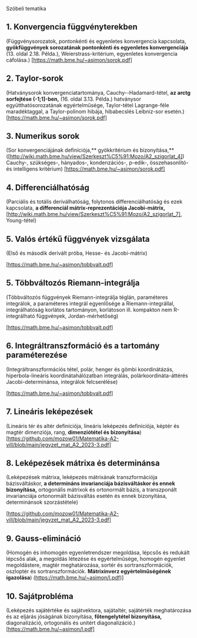 Szóbeli tematika

## 1. Konvergencia függvényterekben

(Függvénysorozatok, pontonkénti és egyenletes konvergencia kapcsolata, **gyökfüggvények sorozatának pontonkénti és egyenletes konvergenciája** (13. oldal 2.18. Példa.), Weierstrass-kritérium, egyenletes konvergencia cáfolása.) 
[https://math.bme.hu/~asimon/sorok.pdf] 


## 2. Taylor-sorok

(Hatványsorok konvergenciatartománya, Cauchy--Hadamard-tétel, **az arctg sorfejtése (-1;1]-ben,** (16. oldal 3.13. Példa.) hatványsor együtthatósorozatának egyértelműsége, Taylor-tétel Lagrange-féle maradéktaggal, a Taylor-polinom hibája, hibabecslés Leibniz-sor esetén.) 
[https://math.bme.hu/~asimon/sorok.pdf] 
   

## 3. Numerikus sorok

(Sor konvergenciájának definíciója,** gyökkritérium és bizonyítása,** ([http://wiki.math.bme.hu/view/Szerkeszt%C5%91:Mozo/A2_szigorlat_4]) Cauchy-, szükséges-, hányados-, kondenzációs-, p-edik-, összehasonlító- és intelligens  kritérium) 
[https://math.bme.hu/~asimon/sorok.pdf] 

   
## 4. Differenciálhatóság

(Parciális és totális deriválhatóság, folytonos differenciálhatóság és ezek kapcsolata, **a differenciál mátrix-reprezentációja Jacobi-mátrix,** [http://wiki.math.bme.hu/view/Szerkeszt%C5%91:Mozo/A2_szigorlat_7], Young-tétel) 

## 5. Valós értékű függvények vizsgálata
(Első és második derivált próba, Hesse- és Jacobi-mátrix) 

[https://math.bme.hu/~asimon/tobbvalt.pdf]



## 5. Többváltozós Riemann-integrálja

(Többváltozós függvények Riemann-integrálja téglán, paraméteres integrálok, a paraméteres integrál egyenlősége a Riemann-integrállal, integrálhatóság korlátos tartományon, korlátoson ill. kompakton nem R-integrálható függvények, Jordan-mérhetőség) 

  [https://math.bme.hu/~asimon/tobbvalt.pdf]

## 6. Integráltranszformáció és a tartomány paraméterezése

(Integráltranszformációs tétel, polár, henger és gömbi koordinátázás, hiperbola-lineáris koordinátahálózatban integrálás, polárkoordináta-áttérés Jacobi-determinánsa, integrálok felcserélése) 

 [https://math.bme.hu/~asimon/tobbvalt.pdf]

## 7. Lineáris leképezések
(Lineáris tér és altér definíciója, lineáris leképezés definíciója, képtér és magtér dimenziója, rang, **dimenziótétel és bizonyítása**) 
[https://github.com/mozow01/Matematika-A2-vill/blob/main/jegyzet_mat_A2_2023-3.pdf]
   

## 8. Leképezések mátrixa és determinánsa

(Leképezések mátrixa, leképezés mátrixának transzformációja bázisváltáskor, **a determináns invarianciája bázisváltáskor és ennek bizonyítása,** ortogonális mátrixok és ortonormált bázis, a transzponált invarianciája ortonormált bázisváltás esetén és ennek bizonyítása, determinánsok szorzástétele) 

[https://github.com/mozow01/Matematika-A2-vill/blob/main/jegyzet_mat_A2_2023-3.pdf]

  

## 9. Gauss-elimináció

(Homogén és inhomogén egyenletrendszer megoldása, lépcsős és redukált lépcsős alak, a megoldás létezése és egyértelműsége, homogén egyenlet megoldástere, magtér meghatározása, sortér és sortranszformációk, oszloptér és sortranszformációk. **Mátrixinverz egyértelműségének igazolása**)
(https://math.bme.hu/~asimon/l.pdf)]




## 10. Sajátprobléma

(Leképezés sajátértéke és sajátvektora, sajátaltér, sajátérték meghatározása és az eljárás jóságának bizonyítása, **főtengelytétel bizonyítása,** diagonalizáció, ortogonális és unitért diagonalizáció.) 
[https://math.bme.hu/~asimon/l.pdf]
